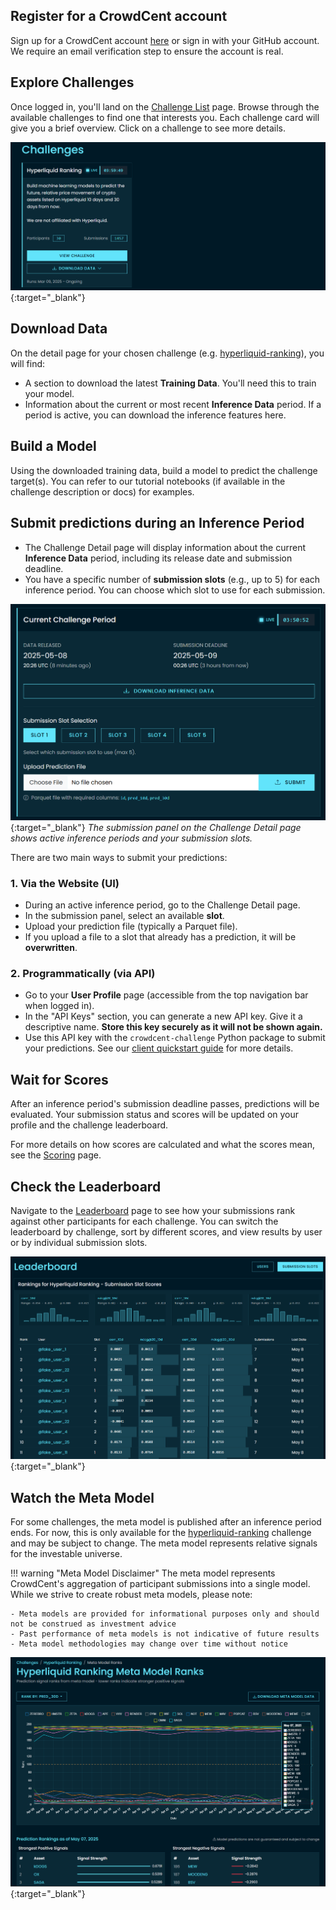 ## Register for a CrowdCent account
Sign up for a CrowdCent account [here](https://crowdcent.com/accounts/signup/) or sign in with your GitHub account. We require an email verification step to ensure the account is real.

## Explore Challenges
Once logged in, you'll land on the [Challenge List](https://crowdcent.com/challenge) page. Browse through the available challenges to find one that interests you. Each challenge card will give you a brief overview. Click on a challenge to see more details.

[![Challenge List](overrides/assets/images/challenge_list.png)](https://crowdcent.com/challenge){:target="_blank"}

## Download Data
On the detail page for your chosen challenge (e.g. [hyperliquid-ranking](https://crowdcent.com/challenge/hyperliquid-ranking)), you will find:

- A section to download the latest **Training Data**. You'll need this to train your model.
- Information about the current or most recent **Inference Data** period. If a period is active, you can download the inference features here.

## Build a Model
Using the downloaded training data, build a model to predict the challenge target(s). You can refer to our tutorial notebooks (if available in the challenge description or docs) for examples.

## Submit predictions during an Inference Period
- The Challenge Detail page will display information about the current **Inference Data** period, including its release date and submission deadline.
- You have a specific number of **submission slots** (e.g., up to 5) for each inference period. You can choose which slot to use for each submission.

[![Submission Panel](overrides/assets/images/inference_period.png)](https://crowdcent.com/challenge){:target="_blank"}
*The submission panel on the Challenge Detail page shows active inference periods and your submission slots.*

There are two main ways to submit your predictions:

### 1. Via the Website (UI)
- During an active inference period, go to the Challenge Detail page.
- In the submission panel, select an available **slot**.
- Upload your prediction file (typically a Parquet file).
- If you upload a file to a slot that already has a prediction, it will be **overwritten**.

### 2. Programmatically (via API)
- Go to your **User Profile** page (accessible from the top navigation bar when logged in).
- In the "API Keys" section, you can generate a new API key. Give it a descriptive name. **Store this key securely as it will not be shown again.**
- Use this API key with the `crowdcent-challenge` Python package to submit your predictions. See our [client quickstart guide](install-quickstart.md) for more details.

## Wait for Scores
After an inference period's submission deadline passes, predictions will be evaluated. Your submission status and scores will be updated on your profile and the challenge leaderboard.

For more details on how scores are calculated and what the scores mean, see the [Scoring](scoring.md) page.

## Check the Leaderboard
Navigate to the [Leaderboard](https://crowdcent.com/leaderboard) page to see how your submissions rank against other participants for each challenge. You can switch the leaderboard by challenge, sort by different scores, and view results by user or by individual submission slots.

[![Leaderboard](overrides/assets/images/leaderboard.png)](https://crowdcent.com/leaderboard){:target="_blank"}

## Watch the Meta Model
For some challenges, the meta model is published after an inference period ends. For now, this is only available for the [hyperliquid-ranking](https://crowdcent.com/challenge/hyperliquid-ranking) challenge and may be subject to change. The meta model represents relative signals for the investable universe.

!!! warning "Meta Model Disclaimer"
    The meta model represents CrowdCent's aggregation of participant submissions into a single model. While we strive to create robust meta models, please note:

    - Meta models are provided for informational purposes only and should not be construed as investment advice
    - Past performance of meta models is not indicative of future results
    - Meta model methodologies may change over time without notice


[![Meta Model](overrides/assets/images/meta_model.png)](https://crowdcent.com/challenge/hyperliquid-ranking/meta-model/){:target="_blank"}
